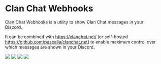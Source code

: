# Clan Chat Webhooks
Clan Chat Webhooks is a utility to show Clan Chat messages in your Discord.

It can be combined with https://clanchat.net/ (or self-hosted https://github.com/pascalla/clanchat.net) to enable maximum control over which messages are shown in your Discord.

![](https://i.imgur.com/4s8TI4N.png)
![](https://i.imgur.com/l9QndKG.png)
![](https://i.imgur.com/ymlrxSV.png)
![](https://i.imgur.com/ltbph62.png)


